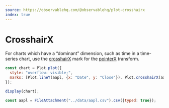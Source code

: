 ```yaml
---
source: https://observablehq.com/@observablehq/plot-crosshairx
index: true
---
```


# CrosshairX

For charts which have a “dominant” dimension, such as time in a time-series chart, use the [crosshairX](https://observablehq.com/plot/interactions/crosshair) mark for the [pointerX](https://observablehq.com/plot/interactions/pointer#pointerx-options) transform.

```js echo
const chart = Plot.plot({
  style: "overflow: visible;",
  marks: [Plot.lineY(aapl, {x: "Date", y: "Close"}), Plot.crosshairX(aapl, {x: "Date", y: "Close"})]
});

display(chart);
```

```js echo
const aapl = FileAttachment("../data/aapl.csv").csv({typed: true});
```
